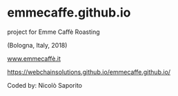 # emmecaffe.github.io
project for Emme Caffè Roasting 

(Bologna, Italy, 2018)

www.emmecaffè.it

https://webchainsolutions.github.io/emmecaffe.github.io/

Coded by: Nicolò Saporito
